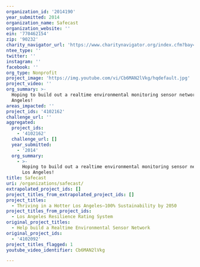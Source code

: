 ```yaml
---
organization_id: '2014190'
year_submitted: 2014
organization_name: Safecast
organization_website: ''
ein: '770462154'
zip: '90232'
charity_navigator_url: 'https://www.charitynavigator.org/index.cfm?bay=search.profile&ein=770462154'
ntee_type: ''
twitter: ''
instagram: ''
facebook: ''
org_type: Nonprofit
project_image: 'https://img.youtube.com/vi/Cb6MAN2lVkg/hqdefault.jpg'
project_video: ''
org_summary: >-
  Hoping to build out a realtime environmental monitoring sensor network in Los
  Angeles!
areas_impacted: ''
project_ids: '4102162'
challenge_url: ''
aggregated:
  project_ids:
    - '4102162'
  challenge_url: []
  year_submitted:
    - '2014'
  org_summary:
    - >-
      Hoping to build out a realtime environmental monitoring sensor network in
      Los Angeles!
title: Safecast
uri: /organizations/safecast/
extrapolated_project_ids: []
project_titles_from_extrapolated_project_ids: []
project_titles:
  - Thriving in a Hotter Los Angeles—100% Sustainability by 2050
project_titles_from_project_ids:
  - Los Angeles Resilience Rating System
original_project_titles:
  - Help build a Realtime Environmental Sensor Network
original_project_ids:
  - '4102092'
project_titles_flagged: 1
youtube_video_identifier: Cb6MAN2lVkg

---
```

